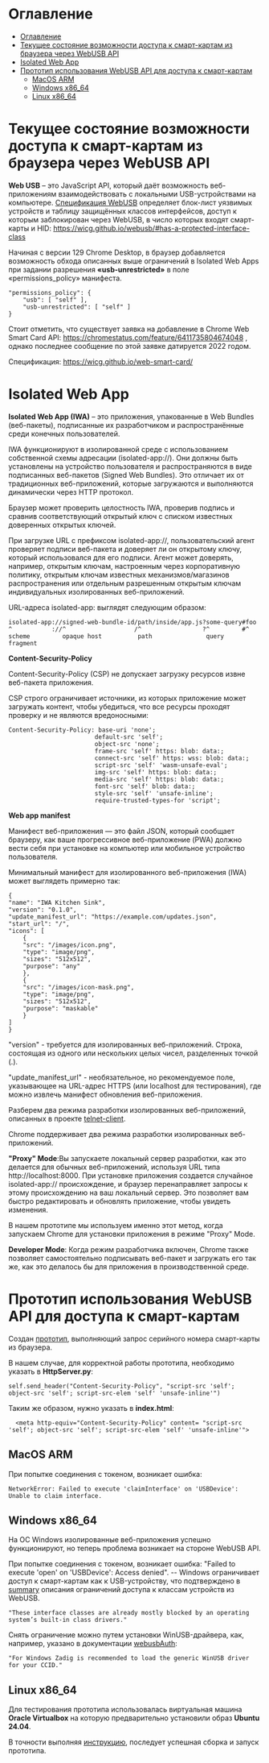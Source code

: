 # Оглавление
- [Оглавление](#оглавление)
- [Текущее состояние возможности доступа к смарт-картам из браузера через WebUSB API ](#текущее-состояние-возможности-доступа-к-смарт-картам-из-браузера-через-webusb-api-)
- [Isolated Web App ](#isolated-web-app-)
- [Прототип использования WebUSB API для доступа к смарт-картам](#прототип-использования-webusb-api-для-доступа-к-смарт-картам)
  - [MacOS ARM ](#macos-arm-)
  - [Windows x86\_64 ](#windows-x86_64-)
  - [Linux x86\_64 ](#linux-x86_64-)

# Текущее состояние возможности доступа к смарт-картам из браузера через WebUSB API <a name="introduction"></a>

__Web USB__ – это JavaScript API, который даёт возможность веб-приложениям взаимодействовать с локальными USB-устройствами на компьютере.
[Спецификация WebUSB](https://wicg.github.io/webusb) определяет блок-лист уязвимых устройств и таблицу защищённых классов интерфейсов, доступ к которым заблокирован через WebUSB, в число которых входят смарт-карты и HID: https://wicg.github.io/webusb/#has-a-protected-interface-class

Начиная с версии 129 Chrome Desktop, в браузер добавляется возможность обхода описанных выше ограничений в Isolated Web Apps при задании разрешения __«usb-unrestricted»__ в поле «permissions_policy» манифеста.

    "permissions_policy": {
        "usb": [ "self" ],
        "usb-unrestricted": [ "self" ]
    }

Стоит отметить, что существует заявка на добавление в Chrome Web Smart Card API: https://chromestatus.com/feature/6411735804674048 , однако последнее сообщение по этой заявке датируется 2022 годом.

Спецификация: https://wicg.github.io/web-smart-card/

# Isolated Web App <a name="isolated"></a>               
__Isolated Web App (IWA)__ – это приложения, упакованные в Web Bundles (веб-пакеты), подписанные их разработчиком и распространённые среди конечных пользователей.

IWA функционируют в изолированной среде с использованием собственной схемы адресации (isolated-app://). Они должны быть установлены на устройство пользователя и распространяются в виде подписанных веб-пакетов (Signed Web Bundles). Это отличает их от традиционных веб-приложений, которые загружаются и выполняются динамически через HTTP протокол. 

Браузер может проверить целостность IWA, проверив подпись и сравнив соответствующий открытый ключ с списком известных доверенных открытых ключей. 

При загрузке URL с префиксом isolated-app://, пользовательский агент проверяет подписи веб-пакета и доверяет ли он открытому ключу, который использовался для его подписи. Агент может доверять, например, открытым ключам, настроенным через корпоративную политику, открытым ключам известных механизмов/магазинов распространения или отдельным разрешенным открытым ключам индивидуальных изолированных веб-приложений.

URL-адреса isolated-app: выглядят следующим образом:

    isolated-app://signed-web-bundle-id/path/inside/app.js?some-query#foo
    ^           ://^                   /^                 ?^         #^
    scheme         opaque host          path               query      fragment

__Content-Security-Policy__

Content-Security-Policy (CSP) не допускает загрузку ресурсов извне веб-пакета приложения. 

CSP строго ограничивает источники, из которых  приложение  может  загружать  контент,  чтобы  убедиться,  что  все  ресурсы  проходят  проверку и не являются  вредоносными: 

    Content-Security-Policy: base-uri 'none';
                            default-src 'self';
                            object-src 'none';
                            frame-src 'self' https: blob: data:;
                            connect-src 'self' https: wss: blob: data:;
                            script-src 'self' 'wasm-unsafe-eval';
                            img-src 'self' https: blob: data:;
                            media-src 'self' https: blob: data:;
                            font-src 'self' blob: data:;
                            style-src 'self' 'unsafe-inline';
                            require-trusted-types-for 'script';

__Web app manifest__

Манифест веб-приложения — это файл JSON, который сообщает браузеру, как ваше прогрессивное веб-приложение (PWA) должно вести себя при установке на компьютер или мобильное устройство пользователя.

Минимальный манифест для изолированного веб-приложения (IWA) может выглядеть примерно так: 

    {
    "name": "IWA Kitchen Sink",
    "version": "0.1.0",
    "update_manifest_url": "https://example.com/updates.json",
    "start_url": "/",
    "icons": [
        {
        "src": "/images/icon.png",
        "type": "image/png",
        "sizes": "512x512",
        "purpose": "any"
        },
        {
        "src": "/images/icon-mask.png",
        "type": "image/png",
        "sizes": "512x512",
        "purpose": "maskable"
        }
    ]
    }

"version" - требуется для изолированных веб-приложений. Строка, состоящая из одного или нескольких целых чисел, разделенных точкой (.).

"update_manifest_url" - необязательное, но рекомендуемое поле, указывающее на URL-адрес HTTPS (или localhost для тестирования), где можно извлечь манифест обновления веб-приложения.

Разберем два режима разработки изолированных веб-приложений, описанных в проекте [telnet-client](https://github.com/GoogleChromeLabs/telnet-client/tree/main). 

Chrome поддерживает два режима разработки изолированных веб-приложений.

__"Proxy" Mode__:Вы запускаете локальный сервер разработки, как это делается для обычных веб-приложений, используя URL типа http://localhost:8000.  При установке приложения создается случайное isolated-app:// происхождение, и браузер перенаправляет запросы к этому происхождению на ваш локальный сервер. Это позволяет вам быстро редактировать и обновлять приложение, чтобы увидеть изменения.

В нашем прототипе мы используем именно этот метод, когда запускаем Chrome для установки приложения в режиме "Proxy" Mode.

__Developer Mode__: Когда режим разработчика включен, Chrome также позволяет самостоятельно подписывать веб-пакет и загружать его так же, как это делалось бы для приложения в производственной среде.

# Прототип использования WebUSB API для доступа к смарт-картам

Создан [прототип](../prototype/), выполняющий запрос серийного номера смарт-карты из браузера. 

В нашем случае, для корректной работы прототипа, необходимо указать в __HttpServer.py__: 

    self.send_header("Content-Security-Policy", "script-src 'self'; object-src 'self'; script-src-elem 'self' 'unsafe-inline'")  

Таким же образом, нужно указать в __index.html__: 

      <meta http-equiv="Content-Security-Policy" content= "script-src 'self'; object-src 'self'; script-src-elem 'self' 'unsafe-inline'">

## MacOS ARM <a name="macosarm"></a>
При попытке соединения с токеном, возникает ошибка: 

    NetworkError: Failed to execute 'claimInterface' on 'USBDevice': Unable to claim interface.

## Windows x86_64 <a name="windows"></a>
На ОС Windows изолированные веб-приложения успешно функционируют, но теперь проблема возникает на стороне WebUSB API. 

При попытке соединения с токеном, возникает ошибка: "Failed to execute 'open' on 'USBDevice': Access denied". -- Windows ограничивает доступ к смарт-картам как к USB-устройству, что подтверждено в [summary](https://groups.google.com/a/chromium.org/g/blink-dev/c/LZXocaeCwDw/m/GLfAffGLAAAJ) описания ограничений доступа к классам устройств из WebUSB.
 
    "These interface classes are already mostly blocked by an operating system’s built-in class drivers."

Снять ограничение можно путем установки WinUSB-драйвера, как, например, указано в документации [webusbAuth](https://github.com/jbirkholz/webusbAuth):

    "For Windows Zadig is recommended to load the generic WinUSB driver for your CCID."

## Linux x86_64 <a name="linux"></a>
Для тестирования прототипа использовалась виртуальная машина __Oracle Virtualbox__ на которую предварительно установили образ __Ubuntu 24.04__. 

В точности выполняя [инструкцию](../prototype/README.md), последует успешная сборка и запуск прототипа. 